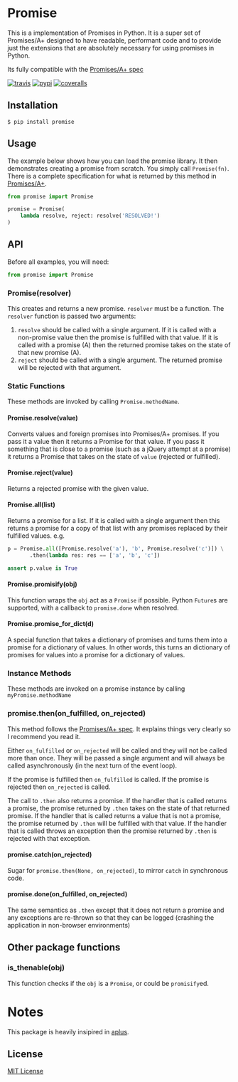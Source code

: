 # Promise

This is a implementation of Promises in Python.
It is a super set of Promises/A+ designed to have readable, performant code and to provide just the extensions that are absolutely necessary for using promises in Python.

Its fully compatible with the [Promises/A+ spec](http://promises-aplus.github.io/promises-spec/)

[![travis][travis-image]][travis-url]
[![pypi][pypi-image]][pypi-url]
[![coveralls][coveralls-image]][coveralls-url]

[travis-image]: https://img.shields.io/travis/syrusakbary/promise.svg?style=flat
[travis-url]: https://travis-ci.org/syrusakbary/promise
[pypi-image]: https://img.shields.io/pypi/v/promise.svg?style=flat
[pypi-url]: https://pypi.python.org/pypi/promise
[coveralls-image]: https://coveralls.io/repos/syrusakbary/promise/badge.svg?branch=master&service=github
[coveralls-url]: https://coveralls.io/github/syrusakbary/promise?branch=master

## Installation

    $ pip install promise


## Usage

The example below shows how you can load the promise library.  It then demonstrates creating a promise from scratch.  You simply call `Promise(fn)`.  There is a complete specification for what is returned by this method in [Promises/A+](http://promises-aplus.github.com/promises-spec/).

```python
from promise import Promise

promise = Promise(
    lambda resolve, reject: resolve('RESOLVED!')
)
```

## API

Before all examples, you will need:

```python
from promise import Promise
```

### Promise(resolver)

This creates and returns a new promise.  `resolver` must be a function.  The `resolver` function is passed two arguments:

 1. `resolve` should be called with a single argument.  If it is called with a non-promise value then the promise is fulfilled with that value.  If it is called with a promise (A) then the returned promise takes on the state of that new promise (A).
 2. `reject` should be called with a single argument.  The returned promise will be rejected with that argument.

### Static Functions

  These methods are invoked by calling `Promise.methodName`.

#### Promise.resolve(value)

Converts values and foreign promises into Promises/A+ promises.  If you pass it a value then it returns a Promise for that value.  If you pass it something that is close to a promise (such as a jQuery attempt at a promise) it returns a Promise that takes on the state of `value` (rejected or fulfilled).

#### Promise.reject(value)

Returns a rejected promise with the given value.

#### Promise.all(list)

Returns a promise for a list.  If it is called with a single argument then this returns a promise for a copy of that list with any promises replaced by their fulfilled values.  e.g.

```python
p = Promise.all([Promise.resolve('a'), 'b', Promise.resolve('c')]) \
       .then(lambda res: res == ['a', 'b', 'c'])

assert p.value is True
```

#### Promise.promisify(obj)

This function wraps the `obj` act as a `Promise` if possible.
Python `Future`s are supported, with a callback to `promise.done` when resolved.


#### Promise.promise_for_dict(d)

A special function that takes a dictionary of promises and turns them
into a promise for a dictionary of values.  In other words, this turns
an dictionary of promises for values into a promise for a dictionary
of values.


### Instance Methods

These methods are invoked on a promise instance by calling `myPromise.methodName`

### promise.then(on_fulfilled, on_rejected)

This method follows the [Promises/A+ spec](http://promises-aplus.github.io/promises-spec/).  It explains things very clearly so I recommend you read it.

Either `on_fulfilled` or `on_rejected` will be called and they will not be called more than once.  They will be passed a single argument and will always be called asynchronously (in the next turn of the event loop).

If the promise is fulfilled then `on_fulfilled` is called.  If the promise is rejected then `on_rejected` is called.

The call to `.then` also returns a promise.  If the handler that is called returns a promise, the promise returned by `.then` takes on the state of that returned promise.  If the handler that is called returns a value that is not a promise, the promise returned by `.then` will be fulfilled with that value. If the handler that is called throws an exception then the promise returned by `.then` is rejected with that exception.

#### promise.catch(on_rejected)

Sugar for `promise.then(None, on_rejected)`, to mirror `catch` in synchronous code.

#### promise.done(on_fulfilled, on_rejected)

The same semantics as `.then` except that it does not return a promise and any exceptions are re-thrown so that they can be logged (crashing the application in non-browser environments)

## Other package functions

### is_thenable(obj)

This function checks if the `obj` is a `Promise`, or could be `promisify`ed.


# Notes

This package is heavily insipired in [aplus](https://github.com/xogeny/aplus).

## License

[MIT License](https://github.com/syrusakbary/promise/blob/master/LICENSE)
